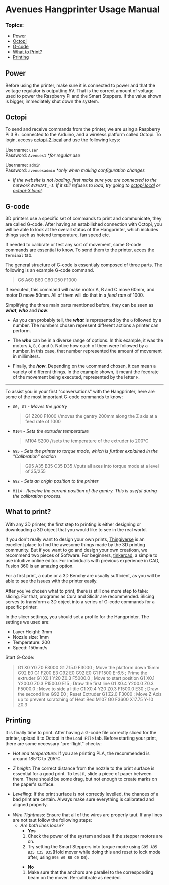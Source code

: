 # Avenues Hangprinter Usage Manual

### Topics:
- [Power](#Power)
- [Octopi](#Octopi)
- [G-code](#G-code)
- [What to Print?](#Wtprint)
- [Printing](#Printing)




<a name="Power"></a>
## Power

Before using the printer, make sure it is connected to power and that the voltage regulator is outputting 5V. That is the correct amount of voltage used to power the Raspberry Pi and the Smart Steppers. If the value shown is bigger, immediately shut down the system.

<a name="Octopi"></a>
## Octopi

To send and receive commands from the printer, we are using a Raspberry Pi 3 B+ connected to the Arduino, and a wireless platform called Octopi. To login, access [octopi-2.local](http://octopi-2.local) and use the following keys:

Username: `user`  
Password: `Avenues1`
_\*for regular use_

Username: `admin`  
Password: `avenuesadmin`
_\*only when making configuration changes_

>

- _If the website is not loading, first make sure you are connected to the network `AVEWIFI_-1`. If it still refuses to load, try going to [octopi.local](octopi.local) or [octopi-3.local](octopi-3.local)._

<a name="G-code"></a>
## G-code

3D printers use a specific set of commands to print and communicate, they are called G-code. After having an estabilished connection with Octopi, you will be able to look at the overall status of the Hangprinter, which includes things such as hotend temperature, fan speed etc.

If needed to calibrate or test any sort of movement, some G-code commands are essential to know. To send them to the printer, acces the `Terminal` tab.

The general structure of G-code is essentialy composed of three parts. The following is an example G-code command.

> G6 A60 B60 C60 D50 F1000

If executed, this command will make motor A, B and C move 60mm, and motor D move 50mm. All of them will do that in a _feed rate_ of 1000.

Simplifying the three main parts mentioned before, they can be seen as **_what_**, **_who_** and **_how_**.

- As you can probably tell, the **_what_** is represented by the `G` followed by a number. The numbers chosen represent different actions a printer can perform.

- The **_who_** can be in a diverse range of options. In this example, it was the motors `A`, `B`, `C` and `D`. Notice how each of them were followed by a number. In this case, that number represented the amount of movement in millimiters.

- Finally, the **_how_**. Depending on the `G`command chosen, it can mean a variety of different things. In the example shown, it meant the feedrate of the movement being executed, represented by the letter `F`.

---

To assist you in your first "conversations" with the Hangprinter, here are some of the most important G-code commands to know:

- `G0, G1` - _Moves the gantry_

  > G1 Z200 F1000
  > //moves the gantry 200mm along the Z axis at a feed rate of 1000

- `M104` - _Sets the extruder temperature_

  > M104 S200
  > //sets the temperature of the extruder to 200°C

- `G95` - _Sets the printer to torque mode, which is further explained in the "Calibration" section_

  > G95 A35 B35 C35 D35
  > //puts all axes into torque mode at a level of 35/255

- `G92` - _Sets an origin position to the printer_
- `M114` - _Receive the current position of the gantry. This is useful during the calibration process._

<a name="Wtprint"></a>
## What to print?
With any 3D printer, the first step to printing is either designing or downloading a 3D object that you would like to see in the real world.

If you don't really want to design your own prints, [Thingiverse](https://www.thingiverse.com/) is an excellent place to find the awesome things made by the 3D printing community.
But if you want to go and design your own creatiosn, we recommend two pieces of Software. For beginners, [tinkercad](https://www.tinkercad.com/), a simple to use intuitive online editor. For individuals with previous experience in CAD, Fusion 360 is an amazing option.

For a first print, a cube or a 3D Benchy are usually sufficient, as you will be able to see the issues with the printer easily.

After you've chosen what to print, there is still one more step to take: slicing. For that, programs as Cura and Slic3r are recommended.
Slicing serves to transform a 3D object into a series of G-code commands for a specific printer.

In the slicer settings, you should set a profile for the Hangprinter. The settings we used are:

- Layer Height: 3mm
- Nozzle size: 1mm
- Temperature: 200
- Speed: 150mm/s

Start G-Code:

>G1 X0 Y0 Z0 F3000
G1 Z15.0 F3000 ; Move the platform down 15mm
>G92 E0
>G1 F200 E3
G92 E0
G92 E0
G1 F1500 E-6.5 ; Prime the extruder
G1 X0.1 Y20 Z0.3 F5000.0 ; Move to start position
G1 X0.1 Y200.0 Z0.3 F1500.0 E15 ; Draw the first line
G1 X0.4 Y200.0 Z0.3 F5000.0 ; Move to side a little
G1 X0.4 Y20 Z0.3 F1500.0 E30 ; Draw the second line
G92 E0 ; Reset Extruder
G1 Z2.0 F3000 ; Move Z Axis up to prevent scratching of Heat Bed
M107
G0 F3600 X17.75 Y-10 Z0.3

<a name="Printing"></a>
## Printing

It is finally time to print. After having a G-code file correctly sliced for the printer, upload it to Octopi in the `Load File` tab.
Before starting your print, there are some necessary "pre-flight" checks:

- _Hot end temperature:_
  If you are printing PLA, the recommended is around 185°C to 205°C.
  >
- _Z height_:
  The correct distance from the nozzle to the print surface is essential for a good print. To test it, slide a piece of paper between them. There should be some drag, but not enough to create marks on the paper's surface.
  >
- _Levelling_:
  If the print surface is not correctly levelled, the chances of a bad print are certain. Always make sure everything is calibrated and aligned properly.
  >
- _Wire Tightness_: 
  Ensure that all of the wires are properly taut. If any lines are not taut follow the following steps:
  - *Are both lines loose?*
    - **Yes**
    1. Check the power of the system and see if the stepper motors are on.
    1. Try setting the Smart Steppers into torque mode using `G95 A35 B35 C35 D35`(Hold mover while doing this and reset to lock mode after, using `G95 A0 B0 C0 D0`).
    >
    - **No**
    1. Make sure that the anchors are parallel to the corresponding beam on the mover. Re-callibrate as needed.
    
  
    
